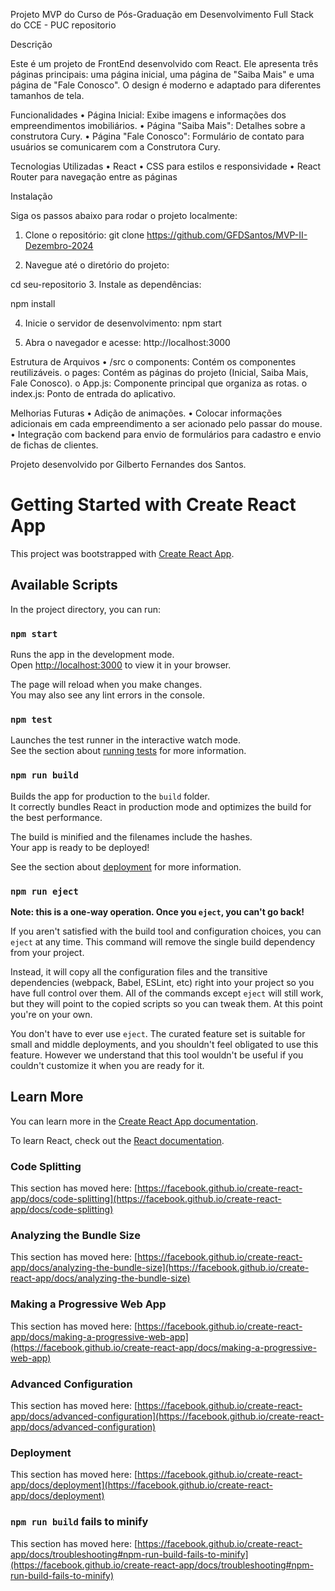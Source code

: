 Projeto MVP do Curso de Pós-Graduação em Desenvolvimento Full Stack do CCE - PUC repositorio

Descrição

Este é um projeto de FrontEnd desenvolvido com React. Ele apresenta três páginas principais: uma página inicial, uma página de "Saiba Mais" e uma página de "Fale Conosco". O design é moderno e adaptado para diferentes tamanhos de tela.

Funcionalidades
•	Página Inicial: Exibe imagens e informações dos empreendimentos imobiliários.
•	Página "Saiba Mais": Detalhes sobre a construtora Cury.
•	Página "Fale Conosco": Formulário de contato para usuários se comunicarem com a Construtora Cury.


Tecnologias Utilizadas
•	React
•	CSS para estilos e responsividade
•	React Router para navegação entre as páginas

Instalação

Siga os passos abaixo para rodar o projeto localmente:

1.	Clone o repositório:
git clone https://github.com/GFDSantos/MVP-II-Dezembro-2024

2.	Navegue até o diretório do projeto:

cd seu-repositorio
3.	Instale as dependências:

npm install

4.	Inicie o servidor de desenvolvimento:
npm start

5.	Abra o navegador e acesse:
http://localhost:3000

Estrutura de Arquivos
•	/src
o	components: Contém os componentes reutilizáveis.
o	pages: Contém as páginas do projeto (Inicial, Saiba Mais, Fale Conosco).
o	App.js: Componente principal que organiza as rotas.
o	index.js: Ponto de entrada do aplicativo.

Melhorias Futuras
•	Adição de animações.
•	Colocar informações adicionais em cada empreendimento a ser acionado pelo passar do mouse.
•	Integração com backend para envio de formulários para cadastro e envio de fichas de clientes.


Projeto desenvolvido por Gilberto Fernandes dos Santos.


























# Getting Started with Create React App

This project was bootstrapped with [Create React App](https://github.com/facebook/create-react-app).

## Available Scripts

In the project directory, you can run:

### `npm start`

Runs the app in the development mode.\
Open [http://localhost:3000](http://localhost:3000) to view it in your browser.

The page will reload when you make changes.\
You may also see any lint errors in the console.

### `npm test`

Launches the test runner in the interactive watch mode.\
See the section about [running tests](https://facebook.github.io/create-react-app/docs/running-tests) for more information.

### `npm run build`

Builds the app for production to the `build` folder.\
It correctly bundles React in production mode and optimizes the build for the best performance.

The build is minified and the filenames include the hashes.\
Your app is ready to be deployed!

See the section about [deployment](https://facebook.github.io/create-react-app/docs/deployment) for more information.

### `npm run eject`

**Note: this is a one-way operation. Once you `eject`, you can't go back!**

If you aren't satisfied with the build tool and configuration choices, you can `eject` at any time. This command will remove the single build dependency from your project.

Instead, it will copy all the configuration files and the transitive dependencies (webpack, Babel, ESLint, etc) right into your project so you have full control over them. All of the commands except `eject` will still work, but they will point to the copied scripts so you can tweak them. At this point you're on your own.

You don't have to ever use `eject`. The curated feature set is suitable for small and middle deployments, and you shouldn't feel obligated to use this feature. However we understand that this tool wouldn't be useful if you couldn't customize it when you are ready for it.

## Learn More

You can learn more in the [Create React App documentation](https://facebook.github.io/create-react-app/docs/getting-started).

To learn React, check out the [React documentation](https://reactjs.org/).

### Code Splitting

This section has moved here: [https://facebook.github.io/create-react-app/docs/code-splitting](https://facebook.github.io/create-react-app/docs/code-splitting)

### Analyzing the Bundle Size

This section has moved here: [https://facebook.github.io/create-react-app/docs/analyzing-the-bundle-size](https://facebook.github.io/create-react-app/docs/analyzing-the-bundle-size)

### Making a Progressive Web App

This section has moved here: [https://facebook.github.io/create-react-app/docs/making-a-progressive-web-app](https://facebook.github.io/create-react-app/docs/making-a-progressive-web-app)

### Advanced Configuration

This section has moved here: [https://facebook.github.io/create-react-app/docs/advanced-configuration](https://facebook.github.io/create-react-app/docs/advanced-configuration)

### Deployment

This section has moved here: [https://facebook.github.io/create-react-app/docs/deployment](https://facebook.github.io/create-react-app/docs/deployment)

### `npm run build` fails to minify

This section has moved here: [https://facebook.github.io/create-react-app/docs/troubleshooting#npm-run-build-fails-to-minify](https://facebook.github.io/create-react-app/docs/troubleshooting#npm-run-build-fails-to-minify)

